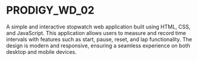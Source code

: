 # PRODIGY_WD_02
A simple and interactive stopwatch web application built using HTML, CSS, and JavaScript. This application allows users to measure and record time intervals with features such as start, pause, reset, and lap functionality. The design is modern and responsive, ensuring a seamless experience on both desktop and mobile devices.

